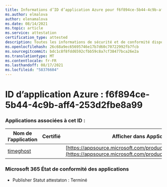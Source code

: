 ```yaml
---
title: Informations d’ID d’application Azure pour f6f894ce-5b44-4c9b-aff4-253d2fbe8a99
ms.author: elmalova
author: elenamalova
ms.date: 08/14/2021
ms.topic: article
ms.service: attestation
certification_type: attested
description: Toutes les informations de sécurité et de conformité disponibles pour f6f894ce-5b44-4c9b-aff4-253d2fbe8a99.
ms.openlocfilehash: 26c68a9ec65695746e17b7d60c70722992fb7fcb
ms.sourcegitcommit: bdc1c8f8fdd6592cfbb59c8a7cf38477bca26e2a
ms.translationtype: MT
ms.contentlocale: fr-FR
ms.lasthandoff: 08/17/2021
ms.locfileid: "58376604"
---
```

# <a name="azure-app-id-f6f894ce-5b44-4c9b-aff4-253d2fbe8a99"></a>ID d’application Azure : f6f894ce-5b44-4c9b-aff4-253d2fbe8a99


### <a name="apps-associated-with-this-id"></a>Applications associées à cet ID :
| **Nom de l’application** | **Certifié** | **Afficher dans AppSource** |
|--------------|---------------|-----------------------|
| [timeghost](https://docs.microsoft.com/microsoft-365-app-certification/forward/WA200001532) |  | [https://appsource.microsoft.com/product/office/WA200001532](https://appsource.microsoft.com/product/office/WA200001532) |

### <a name="microsoft-365-app-compliance-status"></a>Microsoft 365 État de conformité des applications
- Publisher Statut attestaton : Terminé
